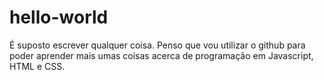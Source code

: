 # hello-world
É suposto escrever qualquer coisa. Penso que vou utilizar o github para poder aprender mais umas coisas acerca de programação em Javascript, HTML e CSS.
